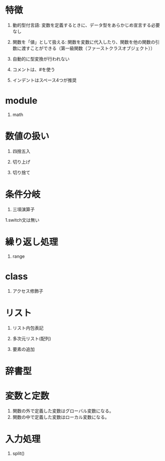 
# 特徴

1. 動的型付言語: 変数を定義するときに、データ型をあらかじめ宣言する必要なし
	 
1. 関数を「値」として扱える: 関数を変数に代入したり、関数を他の関数の引数に渡すことができる（第一級関数（ファーストクラスオブジェクト））
 
1. 自動的に型変換が行われない
	 
1. コメントは、#を使う

1. インデントはスペース4つが推奨

# module

1. math

# 数値の扱い

1. 四捨五入

1. 切り上げ

1. 切り捨て

# 条件分岐

1. 三項演算子

1.switch文は無い

# 繰り返し処理
1. range

# class

1. アクセス修飾子

# リスト

1. リスト内包表記

1. 多次元リスト(配列)

1. 要素の追加

# 辞書型

# 変数と定数
1. 関数の外で定義した変数はグローバル変数になる。
1. 関数の中で定義した変数はローカル変数になる。

# 入力処理
1. split()

